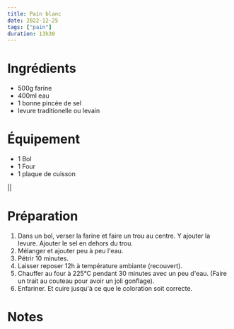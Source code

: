 ```yaml
---
title: Pain blanc
date: 2022-12-25
tags: ["pain"]
duration: 13h30
---
```


# Ingrédients

+ 500g farine
+ 400ml eau
+ 1 bonne pincée de sel
+ levure traditionelle ou levain

# Équipement

+ 1 Bol
+ 1 Four
+ 1 plaque de cuisson

||

# Préparation

1. Dans un bol, verser la farine et faire un trou au centre. Y ajouter la levure. Ajouter le sel en dehors du trou.
2. Mélanger et ajouter peu à peu l'eau.
3. Pétrir 10 minutes.
4. Laisser reposer 12h à température ambiante (recouvert).
5. Chauffer au four à 225°C pendant 30 minutes avec un peu d'eau. (Faire un trait au couteau pour avoir
un joli gonflage).
6. Enfariner. Et cuire jusqu'à ce que le coloration soit correcte.

# Notes
